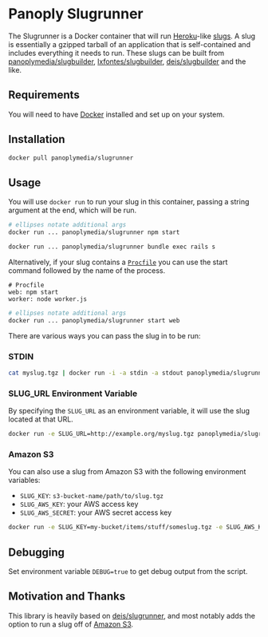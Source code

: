 # Panoply Slugrunner

The Slugrunner is a Docker container that will run [Heroku](https://www.heroku.com/)-like [slugs](https://devcenter.heroku.com/articles/platform-api-deploying-slugs). A slug is essentially a gzipped tarball of an application that is self-contained and includes everything it needs to run. These slugs can be built from [panoplymedia/slugbuilder](https://github.com/panoplymedia/slugbuilder), [lxfontes/slugbuilder](https://github.com/lxfontes/slugbuilder), [deis/slugbuilder](https://github.com/deis/slugbuilder) and the like.

## Requirements

You will need to have [Docker](https://www.docker.com/) installed and set up on your system.

## Installation

```sh
docker pull panoplymedia/slugrunner
```

## Usage

You will use `docker run` to run your slug in this container, passing a string argument at the end, which will be run.

```sh
# ellipses notate additional args
docker run ... panoplymedia/slugrunner npm start

docker run ... panoplymedia/slugrunner bundle exec rails s
```

 Alternatively, if your slug contains a [`Procfile`](https://devcenter.heroku.com/articles/procfile) you can use the start command followed by the name of the process.

```
# Procfile
web: npm start
worker: node worker.js
```

```sh
# ellipses notate additional args
docker run ... panoplymedia/slugrunner start web
```

There are various ways you can pass the slug in to be run:

### STDIN

```sh
cat myslug.tgz | docker run -i -a stdin -a stdout panoplymedia/slugrunner start worker
```

### SLUG_URL Environment Variable

By specifying the `SLUG_URL` as an environment variable, it will use the slug located at that URL.

```sh
docker run -e SLUG_URL=http://example.org/myslug.tgz panoplymedia/slugrunner bundle exec rails s
```

### Amazon S3

You can also use a slug from Amazon S3 with the following environment variables:
- `SLUG_KEY`: `s3-bucket-name/path/to/slug.tgz`
- `SLUG_AWS_KEY`: your AWS access key
- `SLUG_AWS_SECRET`: your AWS secret access key

```sh
docker run -e SLUG_KEY=my-bucket/items/stuff/someslug.tgz -e SLUG_AWS_KEY=XXX -e SLUG_AWS_SECRET=XXX panoplymedia/slugrunner start web
```

## Debugging

Set environment variable `DEBUG=true` to get debug output from the script.

## Motivation and Thanks

This library is heavily based on [deis/slugrunner](https://github.com/deis/slugrunner), and most notably adds the option to run a slug off of [Amazon S3](https://aws.amazon.com/s3/).

